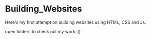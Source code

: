 # Building_Websites
Here's my first attempt on building websites using HTML, CSS and Js.

open folders to check out my work :))
